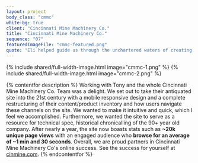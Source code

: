 ```yaml
---
layout: project
body_class: "cmmc"
white-bg: true
client: "Cincinnati Mine Machinery Co."
title: "Cincinnati Mine Machinery Co."
sequence: "07"
featuredImageFile: "cmmc-featured.png"
quote: "Eli helped guide us through the unchartered waters of creating a versatile online presence accross a number of devices. We are thankful for his help all along the way, it was much appreciated and a good learning experience for us all – even after we launched, he has continued to share analytics and insights to help us continue improving our customer's experience. (Tony Stenger, Purchasing Manager for Cincinnati Mine Machinery Co.)"
---
```


{% include shared/full-width-image.html image="cmmc-1.png" %}
{% include shared/full-width-image.html image="cmmc-2.png" %}

{% contentfor description %}
Working with Tony and the whole Cincinnati Mine Machinery Co. Team was a delight. We set out to take their antiquated site into the 21st century with a mobile responsive design and a complete restructuring of their content/product inventory and how users navigate these channels on the site. We wanted to make it intuitive and quick, which I feel we accomplished. Furthermore, we wanted the site to serve as a resource for technical spec, historical chronicalling of the 90+ year old company. After nearly a year, the site now boasts stats such as <strong>~20k unique page views</strong> with an engaged audience who <strong>browse for an average of ~1 min and 30 seconds</strong>. Overall, we are proud partners in Cincinnati Mine Machinery Co's online success. See the success for yourself at <a href="http://cinmine.com">cinmine.com</a>.
{% endcontentfor %}
